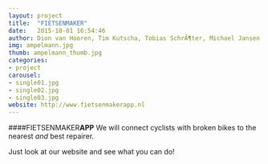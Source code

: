 ```yaml
---
layout: project
title:  "FIETSENMAKER"
date:   2015-10-01 16:54:46
author: Dion van Hooren, Tim Kutscha, Tobias SchrÃ¶ter, Michael Jansen
img: ampelmann.jpg
thumb: ampelmann_thumb.jpg
categories:
- project
carousel:
- single01.jpg
- single02.jpg
- single03.jpg
website: http://www.fietsenmakerapp.nl
---
```


####FIETSENMAKER**APP**
We will connect cyclists with broken bikes to the nearest *and* best repairer.

Just look at our website and see what you can do!
